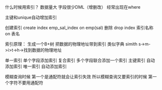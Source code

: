 什么时候用索引？
数据量大
字段很少DML（增删改）
经常出现在where

主键和unique自动增加索引

创建索引
create index emp_sal_index on emp(sal)
删除
drop index 索引名称 on 表名

索引原理：
生成一个B+树 把数据的物理地址带到索引 类似字典 simith s->m->i>t->h->找到数据的物理地址

单一索引	单个字段添加索引
复合索引	多个字段联合添加一个索引
主键索引	自动添加索引
唯一索引	自动添加索引

模糊查询时候 第一个是通配符就会让索引失效 所以模糊查询又要索引的时候 第一个字符不要用通配符
